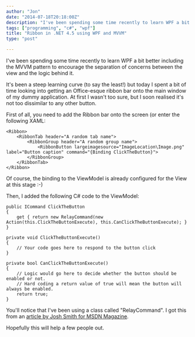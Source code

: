 ```yaml
---
author: "Jon"
date: "2014-07-18T20:18:00Z"
description: "I've been spending some time recently to learn WPF a bit better including the MVVM pattern to encourage the separation of concerns between the view and the logic behind it."
tags: ["programming", "c#", "wpf"]
title: "Ribbon in .NET 4.5 using WPF and MVVM"
type: "post"

---
```


I've been spending some time recently to learn WPF a bit better including the MVVM pattern to encourage the separation of concerns between the view and the logic behind it.

It's been a steep learning curve (to say the least!) but today I spent a bit of time looking into getting an Office-esque ribbon bar onto the main window of my dummy application. At first I wasn't too sure, but I soon realised it's not too dissimilar to any other button.

First of all, you need to add the Ribbon bar onto the screen (or enter the following XAML:

	<Ribbon>
		<RibbonTab header="A random tab name">
			<RibbonGroup header="A random group name">
				<RibbonButton largeimagesource="ImageLocation\Image.png" label="Button caption" command="{Binding ClickTheButton}">
			</RibbonGroup>
		</RibbonTab>
	</Ribbon>

Of course, the binding to the ViewModel is already configured for the View at this stage :-)

Then, I added the following C# code to the ViewModel:

	public ICommand ClickTheButton
	{
		get { return new RelayCommand(new Action(this.ClickTheButtonExecute), this.CanClickTheButtonExecute); }
	}

	private void ClickTheButtonExecute()
	{
		// Your code goes here to respond to the button click
	}

	private bool CanClickTheButtonExecute()
	{
		// Logic would go here to decide whether the button should be enabled or not.
		// Hard coding a return value of true will mean the button will always be enabled.
		return true;
	}

You'll notice that I've been using a class called "RelayCommand". I got this from an [article by Josh Smith for MSDN Magazine](http://msdn.microsoft.com/en-us/magazine/dd419663.aspx#id0090030).

Hopefully this will help a few people out.
